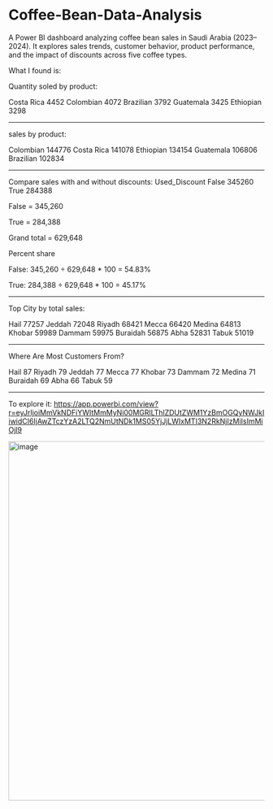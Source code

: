 # Coffee-Bean-Data-Analysis
A Power BI dashboard analyzing coffee bean sales in Saudi Arabia (2023–2024). It explores sales trends, customer behavior, product performance, and the impact of discounts across five coffee types.

What I found is:

Quantity soled by product:

Costa Rica    4452
Colombian     4072
Brazilian     3792
Guatemala     3425
Ethiopian     3298

**************************

sales by product:

Colombian     144776
Costa Rica    141078
Ethiopian     134154
Guatemala     106806
Brazilian     102834
**************************

Compare sales with and without discounts:
Used_Discount
False    345260
True     284388

False = 345,260

True = 284,388

Grand total = 629,648

Percent share

False: 345,260 ÷ 629,648 * 100 = 54.83%

True: 284,388 ÷ 629,648 * 100 = 45.17%
******************************************

Top City by total sales:


Hail        77257
Jeddah      72048
Riyadh      68421
Mecca       66420
Medina      64813
Khobar      59989
Dammam      59975
Buraidah    56875
Abha        52831
Tabuk       51019
***********************************

Where Are Most Customers From?


Hail        87
Riyadh      79
Jeddah      77
Mecca       77
Khobar      73
Dammam      72
Medina      71
Buraidah    69
Abha        66
Tabuk       59
***************************

To explore it: https://app.powerbi.com/view?r=eyJrIjoiMmVkNDFiYWItMmMyNi00MGRlLThlZDUtZWM1YzBmOGQyNWJkIiwidCI6IjAwZTczYzA2LTQ2NmUtNDk1MS05YjJjLWIxMTI3N2RkNjIzMiIsImMiOjl9

<img width="1360" height="707" alt="image" src="https://github.com/user-attachments/assets/14b0b99a-ebb4-4250-90d5-c7e5be8f70a7" />

